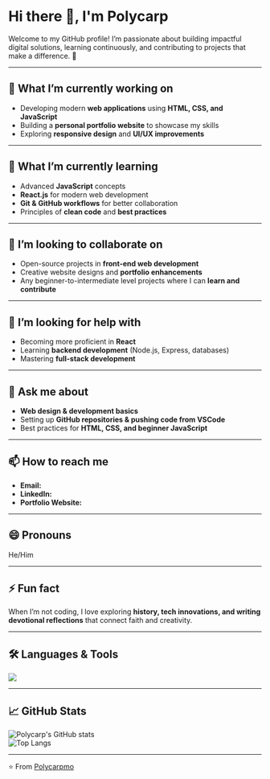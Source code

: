 # Hi there 👋, I'm Polycarp  

Welcome to my GitHub profile! I’m passionate about building impactful digital solutions, learning continuously, and contributing to projects that make a difference. 🚀  

---

## 🔭 What I’m currently working on
- Developing modern **web applications** using **HTML, CSS, and JavaScript**  
- Building a **personal portfolio website** to showcase my skills  
- Exploring **responsive design** and **UI/UX improvements**  

---

## 🌱 What I’m currently learning
- Advanced **JavaScript** concepts  
- **React.js** for modern web development  
- **Git & GitHub workflows** for better collaboration  
- Principles of **clean code** and **best practices**  

---

## 👯 I’m looking to collaborate on
- Open-source projects in **front-end web development**  
- Creative website designs and **portfolio enhancements**  
- Any beginner-to-intermediate level projects where I can **learn and contribute**  

---

## 🤔 I’m looking for help with
- Becoming more proficient in **React**  
- Learning **backend development** (Node.js, Express, databases)  
- Mastering **full-stack development**  

---

## 💬 Ask me about
- **Web design & development basics**  
- Setting up **GitHub repositories & pushing code from VSCode**  
- Best practices for **HTML, CSS, and beginner JavaScript**  

---

## 📫 How to reach me
- **Email:**   
- **LinkedIn:** 
- **Portfolio Website:** 

---

## 😄 Pronouns
He/Him  

---

## ⚡ Fun fact
When I’m not coding, I love exploring **history, tech innovations, and writing devotional reflections** that connect faith and creativity.  

---

## 🛠️ Languages & Tools
<p>
  <img src="https://skillicons.dev/icons?i=html,css,js,git,github,vscode" />
</p>  

---

## 📈 GitHub Stats
![Polycarp's GitHub stats](https://github-readme-stats.vercel.app/api?username=Polycarpmo&show_icons=true&theme=radical)  
![Top Langs](https://github-readme-stats.vercel.app/api/top-langs/?username=Polycarpmo&layout=compact&theme=radical)  

---

⭐️ From [Polycarpmo](https://github.com/Polycarpmo)  
